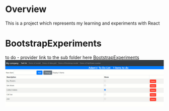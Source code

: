 # Overview
This is a project which represents my learning and experiments with React


# BootstrapExperiments
to do - provider link to the sub folder here
[BootstrapExperiments](/BootStrapExperiments)
![The San Juan Mountains are beautiful!](images/bootstrapexperiments.png "Bootstrap experiments")
